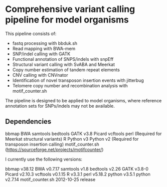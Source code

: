 # Comprehensive variant calling pipeline for model organisms

This pipeline consists of:

* fastq processing with bbduk.sh
* Read mapping with BWA-mem
* SNP/indel calling with GATK
* Functional annotation of SNPS/indels with snpEff
* Structural variant calling with SvABA and Meerkat
* Copy number estimation of tandem repeat elements
* CNV calling with CNVnator
* Identification of novel transposon insertion events with jitterbug
* Telomere copy number and recombination analysis with motif_counter.sh

The pipeline is designed to be applied to model organisms, where reference annotation sets for SNPs/indels may not be available.

## Dependencies

bbmap
BWA
samtools
bedtools
GATK v3.8
Picard
vcftools
perl (Required for Meerkat structural variants)
R
Python v3
Python v2 (Required for transposon insertion calling)
motif_counter.sh (https://sourceforge.net/projects/motifcounter/)

I currently use the following versions:

bbmap v38.12
BWA v0.7.17
samtools v1.8
bedtools v2.26
GATK v3.8-0
Picard v2.10.3
vcftools v0.1.15
R v3.3.1
perl v5.18.2
python v3.5.1
python v2.7.14
motif_counter.sh 2012-10-25 release
